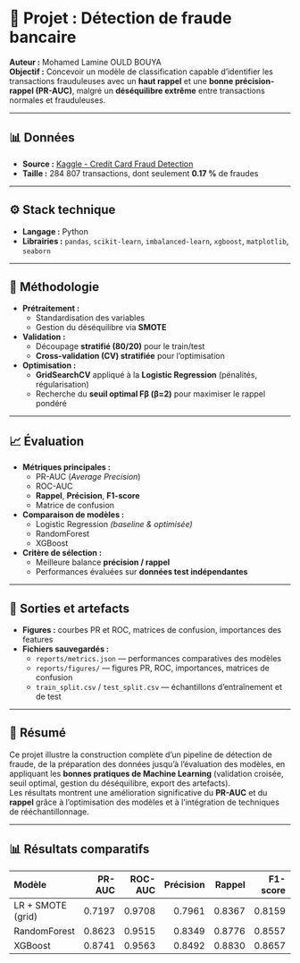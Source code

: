 # 🧠 Projet : Détection de fraude bancaire

**Auteur :** Mohamed Lamine OULD BOUYA  
**Objectif :** Concevoir un modèle de classification capable d’identifier les transactions frauduleuses avec un **haut rappel** et une **bonne précision-rappel (PR-AUC)**, malgré un **déséquilibre extrême** entre transactions normales et frauduleuses.

---

## 📊 Données
- **Source :** [Kaggle - Credit Card Fraud Detection](https://www.kaggle.com/mlg-ulb/creditcardfraud)
- **Taille :** 284 807 transactions, dont seulement **0.17 %** de fraudes

---

## ⚙️ Stack technique
- **Langage :** Python  
- **Librairies :** `pandas`, `scikit-learn`, `imbalanced-learn`, `xgboost`, `matplotlib`, `seaborn`  

---

## 🧩 Méthodologie
- **Prétraitement :**
  - Standardisation des variables
  - Gestion du déséquilibre via **SMOTE**  
- **Validation :**
  - Découpage **stratifié (80/20)** pour le train/test
  - **Cross-validation (CV) stratifiée** pour l’optimisation
- **Optimisation :**
  - **GridSearchCV** appliqué à la **Logistic Regression** (pénalités, régularisation)
  - Recherche du **seuil optimal Fβ (β=2)** pour maximiser le rappel pondéré

---

## 📈 Évaluation
- **Métriques principales :**
  - PR-AUC (*Average Precision*)  
  - ROC-AUC  
  - **Rappel**, **Précision**, **F1-score**  
  - Matrice de confusion
- **Comparaison de modèles :**
  - Logistic Regression *(baseline & optimisée)*  
  - RandomForest  
  - XGBoost
- **Critère de sélection :**
  - Meilleure balance **précision / rappel**
  - Performances évaluées sur **données test indépendantes**

---

## 💾 Sorties et artefacts
- **Figures :** courbes PR et ROC, matrices de confusion, importances des features  
- **Fichiers sauvegardés :**
  - `reports/metrics.json` — performances comparatives des modèles  
  - `reports/figures/` — figures PR, ROC, importances, matrices de confusion  
  - `train_split.csv` / `test_split.csv` — échantillons d’entraînement et de test  

---

## 🚀 Résumé
Ce projet illustre la construction complète d’un pipeline de détection de fraude, de la préparation des données jusqu’à l’évaluation des modèles, en appliquant les **bonnes pratiques de Machine Learning** (validation croisée, seuil optimal, gestion du déséquilibre, export des artefacts).  
Les résultats montrent une amélioration significative du **PR-AUC** et du **rappel** grâce à l’optimisation des modèles et à l’intégration de techniques de rééchantillonnage.

---

## 📊 Résultats comparatifs

| Modèle | PR-AUC | ROC-AUC | Précision | Rappel | F1-score | Seuil |
|:--|--:|--:|--:|--:|--:|--:|
| LR + SMOTE (grid) | 0.7197 | 0.9708 | 0.7961 | 0.8367 | 0.8159 | 1.000 |
| RandomForest | 0.8623 | 0.9515 | 0.8349 | 0.8776 | 0.8557 | 0.170 |
| XGBoost | 0.8741 | 0.9563 | 0.8492 | 0.8830 | 0.8657 | 0.150 |




